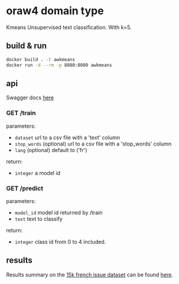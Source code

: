 # oraw4 domain type

Kmeans Unsupervised text classification. With k=5.

## build & run

```bash
docker build . -t awkmeans
docker run -d --rm -p 8080:8080 awkmeans
```

## api

Swagger docs [here](swagger.yaml)

### GET /train

parameters:

- `dataset` url to a csv file with a 'text' column
- `stop_words` (optional) url to a csv file with a 'stop_words' column
- `lang` (optional) default to ('fr')

return:

- `integer` a model id

### GET /predict

parameters:

- `model_id` model id returned by /train
- `text` text to classify

return:

- `integer` class id from 0 to 4 included.

## results

Results summary on the [15k french issue dataset](data/15ke_clean.csv) can be found [here](RESULT.md).

